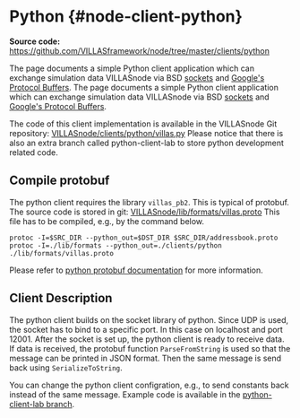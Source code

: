 # Python {#node-client-python}

**Source code:** <https://github.com/VILLASframework/node/tree/master/clients/python>

The page documents a simple Python client application which can exchange simulation data VILLASnode via BSD [sockets](https://docs.python.org/3/library/socket.html) and [Google's Protocol Buffers](https://developers.google.com/protocol-buffers/).
The page documents a simple Python client application which can exchange simulation data VILLASnode via BSD [sockets](https://docs.python.org/3/library/socket.html) and [Google's Protocol Buffers](https://developers.google.com/protocol-buffers/).

The code of this client implementation is available in the VILLASnode Git repository: [VILLASnode/clients/python/villas.py](https://github.com/VILLASframework/node/blob/master/clients/python/client.py)
Please notice that there is also an extra branch called python-client-lab to store python development related code. 

## Compile protobuf 
The python client requires the library ``villas_pb2``. 
This is typical of protobuf. 
The source code is stored in git: [VILLASnode/lib/formats/villas.proto](https://github.com/VILLASframework/node/blob/master/lib/formats/villas.proto)
This file has to be compiled, e.g., by the command below. 
```shell
protoc -I=$SRC_DIR --python_out=$DST_DIR $SRC_DIR/addressbook.proto
protoc -I=./lib/formats --python_out=./clients/python ./lib/formats/villas.proto
```
Please refer to [python protobuf documentation](https://protobuf.dev/getting-started/pythontutorial/) for more information.

## Client Description
The python client builds on the socket library of python. 
Since UDP is used, the socket has to bind to a specific port. 
In this case on localhost and port 12001. 
After the socket is set up, the python client is ready to receive data. 
If data is received, the protobuf function ``ParseFromString`` is used so that the message can be printed in JSON format. 
Then the same message is send back using ``SerializeToString``.

You can change the python client configration, e.g., to send constants back instead of the same message. 
Example code is available in the [python-client-lab branch](https://github.com/VILLASframework/node/tree/python-client-lab/clients/python).